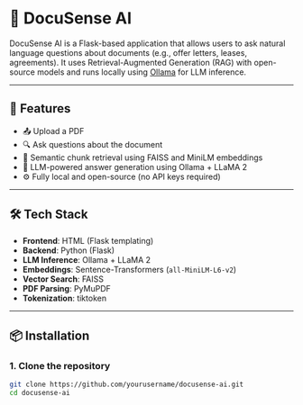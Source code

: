 # 📄 DocuSense AI

DocuSense AI is a Flask-based application that allows users to ask natural language questions about documents (e.g., offer letters, leases, agreements). It uses Retrieval-Augmented Generation (RAG) with open-source models and runs locally using [Ollama](https://ollama.com) for LLM inference.

---

## 🚀 Features

- 📤 Upload a PDF
- 🔍 Ask questions about the document
- 🧠 Semantic chunk retrieval using FAISS and MiniLM embeddings
- 🤖 LLM-powered answer generation using Ollama + LLaMA 2
- ⚙️ Fully local and open-source (no API keys required)

---

## 🛠️ Tech Stack

- **Frontend**: HTML (Flask templating)
- **Backend**: Python (Flask)
- **LLM Inference**: Ollama + LLaMA 2
- **Embeddings**: Sentence-Transformers (`all-MiniLM-L6-v2`)
- **Vector Search**: FAISS
- **PDF Parsing**: PyMuPDF
- **Tokenization**: tiktoken

---

## 📦 Installation

### 1. Clone the repository
```bash
git clone https://github.com/yourusername/docusense-ai.git
cd docusense-ai